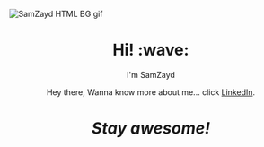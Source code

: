 ![SamZayd HTML BG gif](https://github.com/SamZayd/HTML-CSS/blob/main/readme%20file/ezgif-5-ca67707cb8.gif)
<h1 align='center'> Hi! :wave:</h1>
<p align='center'>
I'm SamZayd
</p>
<p align='center'>Hey there, Wanna know more about me... click <a href="https://www.linkedin.com/in/sadaf-khan-2a443912a/">LinkedIn</a>.</p>

<h1 align='center'><i>Stay awesome!</i></h1>

